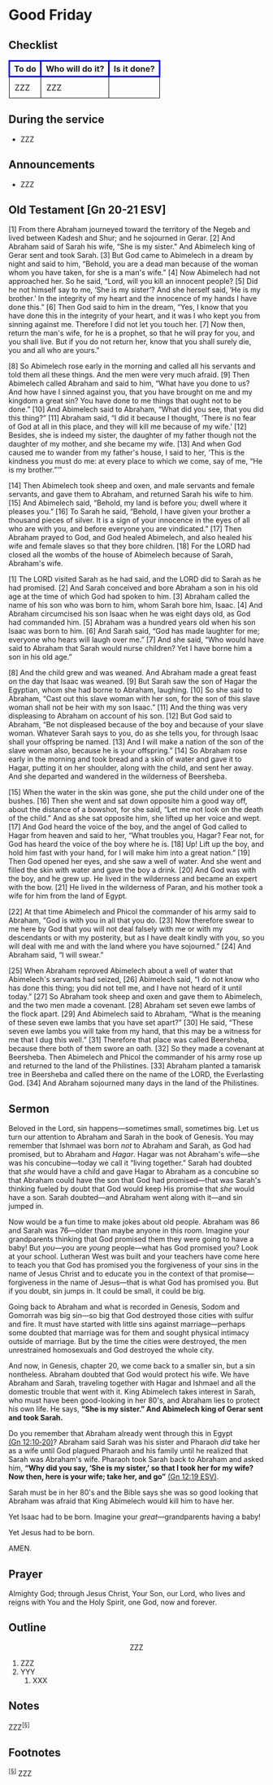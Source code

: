 <head>
<meta charset="utf-8">
<style>
th { text-align: center; font-weight: bold; vertical-align: baseline; border: 3px solid blue; }
td { border: 1px solid black; padding: 10px; }
.h { visibility: hidden; }
</style>
<title>sermon</title>
</head>

# Good Friday

## Checklist

<table>
<tr>
<th>To do</th><th>Who will do it?</th><th>Is it done?</th>
</tr>
<tr>
<td>ZZZ</td><td>ZZZ</td><td></td>
</tr>
</table>

## During the service

* ZZZ

## Announcements

* ZZZ

## Old Testament [Gn 20-21 ESV]

[1] From there Abraham journeyed toward the territory of the Negeb and lived between Kadesh and Shur; and he sojourned in Gerar. [2] And Abraham said of Sarah his wife, “She is my sister.” And Abimelech king of Gerar sent and took Sarah. [3] But God came to Abimelech in a dream by night and said to him, “Behold, you are a dead man because of the woman whom you have taken, for she is a man's wife.” [4] Now Abimelech had not approached her. So he said, “Lord, will you kill an innocent people? [5] Did he not himself say to me, ‘She is my sister’? And she herself said, ‘He is my brother.’ In the integrity of my heart and the innocence of my hands I have done this.” [6] Then God said to him in the dream, “Yes, I know that you have done this in the integrity of your heart, and it was I who kept you from sinning against me. Therefore I did not let you touch her. [7] Now then, return the man's wife, for he is a prophet, so that he will pray for you, and you shall live. But if you do not return her, know that you shall surely die, you and all who are yours.”

[8] So Abimelech rose early in the morning and called all his servants and told them all these things. And the men were very much afraid. [9] Then Abimelech called Abraham and said to him, “What have you done to us? And how have I sinned against you, that you have brought on me and my kingdom a great sin? You have done to me things that ought not to be done.” [10] And Abimelech said to Abraham, “What did you see, that you did this thing?” [11] Abraham said, “I did it because I thought, ‘There is no fear of God at all in this place, and they will kill me because of my wife.’ [12] Besides, she is indeed my sister, the daughter of my father though not the daughter of my mother, and she became my wife. [13] And when God caused me to wander from my father's house, I said to her, ‘This is the kindness you must do me: at every place to which we come, say of me, “He is my brother.”’”

[14] Then Abimelech took sheep and oxen, and male servants and female servants, and gave them to Abraham, and returned Sarah his wife to him. [15] And Abimelech said, “Behold, my land is before you; dwell where it pleases you.” [16] To Sarah he said, “Behold, I have given your brother a thousand pieces of silver. It is a sign of your innocence in the eyes of all who are with you, and before everyone you are vindicated.” [17] Then Abraham prayed to God, and God healed Abimelech, and also healed his wife and female slaves so that they bore children. [18] For the LORD had closed all the wombs of the house of Abimelech because of Sarah, Abraham's wife.

[1] The LORD visited Sarah as he had said, and the LORD did to Sarah as he had promised. [2] And Sarah conceived and bore Abraham a son in his old age at the time of which God had spoken to him. [3] Abraham called the name of his son who was born to him, whom Sarah bore him, Isaac. [4] And Abraham circumcised his son Isaac when he was eight days old, as God had commanded him. [5] Abraham was a hundred years old when his son Isaac was born to him. [6] And Sarah said, “God has made laughter for me; everyone who hears will laugh over me.” [7] And she said, “Who would have said to Abraham that Sarah would nurse children? Yet I have borne him a son in his old age.”

[8] And the child grew and was weaned. And Abraham made a great feast on the day that Isaac was weaned. [9] But Sarah saw the son of Hagar the Egyptian, whom she had borne to Abraham, laughing. [10] So she said to Abraham, “Cast out this slave woman with her son, for the son of this slave woman shall not be heir with my son Isaac.” [11] And the thing was very displeasing to Abraham on account of his son. [12] But God said to Abraham, “Be not displeased because of the boy and because of your slave woman. Whatever Sarah says to you, do as she tells you, for through Isaac shall your offspring be named. [13] And I will make a nation of the son of the slave woman also, because he is your offspring.” [14] So Abraham rose early in the morning and took bread and a skin of water and gave it to Hagar, putting it on her shoulder, along with the child, and sent her away. And she departed and wandered in the wilderness of Beersheba.

[15] When the water in the skin was gone, she put the child under one of the bushes. [16] Then she went and sat down opposite him a good way off, about the distance of a bowshot, for she said, “Let me not look on the death of the child.” And as she sat opposite him, she lifted up her voice and wept. [17] And God heard the voice of the boy, and the angel of God called to Hagar from heaven and said to her, “What troubles you, Hagar? Fear not, for God has heard the voice of the boy where he is. [18] Up! Lift up the boy, and hold him fast with your hand, for I will make him into a great nation.” [19] Then God opened her eyes, and she saw a well of water. And she went and filled the skin with water and gave the boy a drink. [20] And God was with the boy, and he grew up. He lived in the wilderness and became an expert with the bow. [21] He lived in the wilderness of Paran, and his mother took a wife for him from the land of Egypt.

[22] At that time Abimelech and Phicol the commander of his army said to Abraham, “God is with you in all that you do. [23] Now therefore swear to me here by God that you will not deal falsely with me or with my descendants or with my posterity, but as I have dealt kindly with you, so you will deal with me and with the land where you have sojourned.” [24] And Abraham said, “I will swear.”

[25] When Abraham reproved Abimelech about a well of water that Abimelech's servants had seized, [26] Abimelech said, “I do not know who has done this thing; you did not tell me, and I have not heard of it until today.” [27] So Abraham took sheep and oxen and gave them to Abimelech, and the two men made a covenant. [28] Abraham set seven ewe lambs of the flock apart. [29] And Abimelech said to Abraham, “What is the meaning of these seven ewe lambs that you have set apart?” [30] He said, “These seven ewe lambs you will take from my hand, that this may be a witness for me that I dug this well.” [31] Therefore that place was called Beersheba, because there both of them swore an oath. [32] So they made a covenant at Beersheba. Then Abimelech and Phicol the commander of his army rose up and returned to the land of the Philistines. [33] Abraham planted a tamarisk tree in Beersheba and called there on the name of the LORD, the Everlasting God. [34] And Abraham sojourned many days in the land of the Philistines.

## Sermon

Beloved in the Lord, sin happens—sometimes small, sometimes big.
Let us turn our attention to Abraham and Sarah in the book of Genesis.
You may remember that Ishmael was born *not* to Abraham and Sarah, as God had promised, but to Abraham and *Hagar*.
Hagar was not Abraham's wife—she was his concubine—today we call it “living together.”
Sarah had doubted that *she* would have a child and gave Hagar to Abraham as a concubine so that Abraham could have the son that God had promised—that was Sarah's thinking fueled by doubt that God would keep His promise that *she* would have a son.
Sarah doubted—and Abraham went along with it—and sin jumped in.

Now would be a fun time to make jokes about old people.
Abraham was 86 and Sarah was 76—older than maybe anyone in this room.
Imagine your grandparents thinking that God promised them they were going to have a baby!
But *you*—you are *young* people—what has God promised you?
Look at your school.
Lutheran West was built and your teachers have come here to teach you that God has promised you the forgiveness of your sins in the name of Jesus Christ and to educate you in the context of that promise—forgiveness in the name of Jesus—that is what God has promised you.
But if you doubt, sin jumps in.
It could be small, it could be big.

Going back to Abraham and what is recorded in Genesis, Sodom and Gomorrah was big sin—so big that God destroyed those cities with sulfur and fire.
It must have started with little sins against marriage—perhaps some doubted that marriage was for them and sought physical intimacy outside of marriage.
But by the time the cities were destroyed, the men unrestrained homosexuals and God destroyed the whole city.

And now, in Genesis, chapter 20, we come back to a smaller sin, but a sin nontheless.
Abraham doubted that God would protect his wife.
We have Abraham and Sarah, traveling together with Hagar and Ishmael and all the domestic trouble that went with it.
King Abimelech takes interest in Sarah, who must have been good-looking in her 80's,
and Abraham lies to protect his own life.
He says, **“She is my sister.” And Abimelech king of Gerar sent and took Sarah.**

Do you remember that Abraham already went through this in Egypt [(Gn 12:10‑20)](http://www.esvbible.org/Genesis%2012%3A10-20/)?
Abraham said Sarah was his sister and Pharaoh *did* take her as a wife until God plagued Pharaoh and his family until he realized that Sarah was Abraham's wife.
Pharaoh took Sarah back to Abraham and asked him, **“Why did you say, ‘She is my sister,’ so that I took her for my wife? Now then, here is your wife; take her, and go”** [(Gn 12:19 ESV)](http://www.esvbible.org/Genesis%2012%3A19/).

Sarah must be in her 80's and the Bible says she was so good looking that Abraham was afraid that King Abimelech would kill him to have her.

Yet Isaac had to be born.
Imagine your *great*—grandparents having a baby!

Yet Jesus had to be born.

AMEN.

## Prayer

Almighty God;
through Jesus Christ, Your Son, our Lord, who lives and reigns with You and the Holy Spirit, one God, now and forever.

## Outline

<center>ZZZ</center>

1. ZZZ
1. YYY
    1. XXX

## Notes


ZZZ<sup>[<a name="id0002" href="#ftn.id0002">§</a>]</sup>

## Footnotes

<sup>[<a name="ftn.id0002" href="#id0002">§</a>]</sup>
ZZZ
